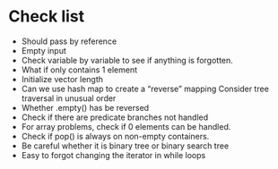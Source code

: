 # Check list

- Should pass by reference
- Empty input
- Check variable by variable to see if anything is forgotten.
- What if only contains 1 element
- Initialize vector length
- Can we use hash map to create a “reverse” mapping
Consider tree traversal in unusual order
- Whether .empty() has be reversed
- Check if there are predicate branches not handled
- For array problems, check if 0 elements can be handled.
- Check if pop() is always on non-empty containers.
- Be careful whether it is binary tree or binary search tree
- Easy to forgot changing the iterator in while loops
